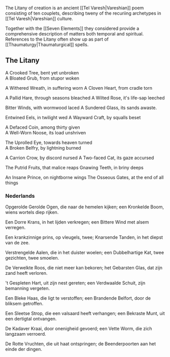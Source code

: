The Litany of creation is an ancient [[Tel Varesh|Vareshian]] poem consisting of ten couplets, describing tweny of the recuriing archetypes in [[Tel Varesh|Vareshian]] culture. 

Together with the [[Seven Elements]] they considered provide a comprehensive description of matters both temporal and spiritual. References to the Litany often show up as part of [[Thaumaturgy|Thaumaturgical]] spells. 

## The Litany 

A Crooked Tree, bent yet unbroken           
A Bloated Grub, from stupor woken

A Withered Wreath, in suffering worn
A Cloven Heart, from cradle torn

A Pallid Hare, through seasons bleached
A Wilted Rose, it's life-sap leeched 

Bitter Winds, with wormwood laced
A Sundered Glass, its sands awaste.

Entwined Eels, in twilight wed
A Wayward Craft, by squalls beset

A Defaced Coin, among thirty given            
A Well-Worn Noose, its load unshriven

The Uprolled Eye, towards heaven turned       
A Broken Belfry, by lightning burned

A Carrion Crow, by discord nursed
A Two-faced Cat, its gaze accursed

The Putrid Fruits, that malice reaps
Gnawing Teeth, in briny deeps

An Insane Prince, on nightborne wings
The Osseous Gates, at the end of all things


### Nederlands

Opgerolde Gerolde Ogen, die naar de hemelen kijken;
een Kronkelde Boom, wiens wortels diep rijken.

Een Dorre Krans, in het lijden verkregen;
een Bittere Wind met alsem verregen.

Een krankzinnige prins, op vleugels, twee;
Knarsende Tanden, in het diepst van de zee.

Verstrengelde Aalen, die in het duister woelen;
een Dubbelhartige Kat, twee gezichten, twee smoelen.

De Verwelkte Roos, die niet meer kan bekoren;
het Gebarsten Glas, dat zijn zand heeft verloren.

't Gespleten Hart, uit zijn nest gereten;
een Verdwaalde Schuit, zijn bemanning vergeten.

Een Bleke Haas, die ligt te verstoffen;
een Brandende Belfort, door de bliksem getroffen.

Een Sleetse Strop, die een valsaard heeft verhangen;
een Bekraste Munt, uit een dertigtal ontvangen.

De Kadaver Kraai, door onenigheid gevoerd;
een Vette Worm, die zich langzaam verroerd.

De Rotte Vruchten, die uit haat ontspringen;
de Beenderpoorten aan het einde der dingen.